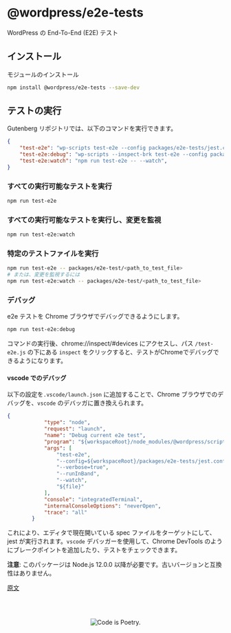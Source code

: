 <!--
# E2E Tests
 -->
# @wordpress/e2e-tests

<!--
End-To-End (E2E) tests for WordPress.
 -->
WordPress の End-To-End (E2E) テスト

<!--
## Installation
 -->
## インストール

<!--
Install the module
 -->
モジュールのインストール

```bash
npm install @wordpress/e2e-tests --save-dev
```
<!--
## Running tests
 -->
## テストの実行

<!--
The following commands are available on the Gutenberg repo:
 -->
Gutenberg リポジトリでは、以下のコマンドを実行できます。

```json
{
	"test-e2e": "wp-scripts test-e2e --config packages/e2e-tests/jest.config.js",
	"test-e2e:debug": "wp-scripts --inspect-brk test-e2e --config packages/e2e-tests/jest.config.js --puppeteer-devtools",
	"test-e2e:watch": "npm run test-e2e -- --watch",
}
```
<!--
### Run all available tests
 -->
### すべての実行可能なテストを実行

```bash
npm run test-e2e
```
<!--
### Run all available tests and listen for changes.
 -->
### すべての実行可能なテストを実行し、変更を監視

```bash
npm run test-e2e:watch
```
<!--
### Run a specific test file
 -->
### 特定のテストファイルを実行

<!--
```bash
npm run test-e2e -- packages/e2e-test/<path_to_test_file>
# Or, in order to watch for changes:
npm run test-e2e:watch -- packages/e2e-test/<path_to_test_file>
```
 -->
```bash
npm run test-e2e -- packages/e2e-test/<path_to_test_file>
# または、変更を監視するには
npm run test-e2e:watch -- packages/e2e-test/<path_to_test_file>
```

<!--
### Debugging
 -->
### デバッグ

<!--
Makes e2e tests available to debug in a Chrome Browser.
 -->
e2e テストを Chrome ブラウザでデバッグできるようにします。

```bash
npm run test-e2e:debug
```
<!--
After running the command, tests will be available for debugging in Chrome by going to chrome://inspect/#devices and clicking `inspect` under the path to `/test-e2e.js`.
 -->
コマンドの実行後、chrome://inspect/#devices にアクセスし、パス `/test-e2e.js` の下にある `inspect` をクリックすると、テストがChromeでデバッグできるようになります。

<!--
#### Debugging in `vscode`
 -->
#### vscode でのデバッグ

<!--
Debugging in a Chrome browser can be replaced with `vscode`'s debugger by adding the following configuration to `.vscode/launch.json`:
 -->
以下の設定を`.vscode/launch.json` に追加することで、Chrome ブラウザでのデバッグを、`vscode` のデバッガに置き換えられます。

```json
{
			"type": "node",
			"request": "launch",
			"name": "Debug current e2e test",
			"program": "${workspaceRoot}/node_modules/@wordpress/scripts/bin/wp-scripts.js",
			"args": [
				"test-e2e",
				"--config=${workspaceRoot}/packages/e2e-tests/jest.config.js",
				"--verbose=true",
				"--runInBand",
				"--watch",
				"${file}"
			],
			"console": "integratedTerminal",
			"internalConsoleOptions": "neverOpen",
			"trace": "all"
		}
```

<!--
This will run jest, targetting the spec file currently open in the editor. `vscode`'s debugger can now be used to add breakpoints and inspect tests as you would in Chrome DevTools.
 -->
これにより、エディタで現在開いている spec ファイルをターゲットにして、jest が実行されます。`vscode` デバッガーを使用して、Chrome DevTools のようにブレークポイントを追加したり、テストをチェックできます。

<!--
**Note**: This package requires Node.js 12.0.0 or later. It is not compatible with older versions.
 -->
**注意**: このパッケージは Node.js 12.0.0 以降が必要です。古いバージョンと互換性はありません。

[原文](https://github.com/WordPress/gutenberg/tree/trunk/packages/e2e-tests#readme)

<br/><br/><p align="center"><img src="https://s.w.org/style/images/codeispoetry.png?1" alt="Code is Poetry." /></p>
